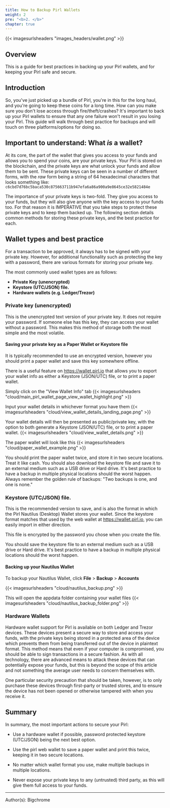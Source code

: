 ```yaml
---
title: How to Backup Pirl Wallets
weight: 2
pre: "<b>2. </b>"
chapter: true
---
```

{{< imagesurlsheaders "images_headers/wallet.png"  >}}


## Overview
This is a guide for best practices in backing up your Pirl wallets, and for keeping your Pirl safe and secure.


## Introduction
So, you've just picked up a bundle of Pirl, you're in this for the long haul, and you're going to keep these coins for a long time. How can you make sure you don't lose access through fire/theft/crashes?
It's important to back up your Pirl wallets to ensure that any one failure won't result in you losing your Pirl. This guide will walk through best practice for backups and will touch on three platforms/options for doing so.

## Important to understand: What *is* a wallet?
At its core, the part of the wallet that gives you access to your funds and allows you to spend your coins, are your private keys. Your Pirl is stored on the blockchain, and the private keys are what unlock your funds and allow them to be sent. These private keys can be seen in a number of different forms, with the *raw* form being a string of 64 hexadecimal characters that looks something like:
```c6cbd7d76bc5baca530c875663711b947efa6a86a900a9e8645ce32e5821484e```

The importance of your private keys is two-fold. They give you access to your funds, but they will also give anyone with the key access to your funds too. For that reason it is IMPERATIVE that you take steps to protect these private keys and to keep them backed up.
The following section details common methods for storing these private keys, and the best practice for each.

## Wallet types and best practice
For a transaction to be approved, it always has to be signed with your private key. However, for additional functionality such as protecting the key with a password, there are various formats for storing your private key.

The most commonly used wallet types are as follows:

 * **Private Key (unencrypted)**
 * **Keystore (UTC/JSON) file.**
 * **Hardware wallets (e.g. Ledger/Trezor)**

### Private key (unencrypted)
This is the unencrypted text version of your private key. It does not require your password.
If someone else has this key, they can access your wallet without a password.
This makes this method of storage both the most simple and the most volatile.

#### Saving your private key as a Paper Wallet or Keystore file
It is typically recommended to use an encrypted version, however you should print a paper wallet and save this key somewhere offline.

There is a useful feature on https://wallet.pirl.io that allows you to export your wallet info as either a Keystore (JSON/UTC) file, or to print a paper wallet.

Simply click on the "View Wallet Info" tab
{{< imagesurlsheaders "cloud/main_pirl_wallet_page_view_wallet_highlight.png" >}}

Input your wallet details in whichever format you have them
{{< imagesurlsheaders "cloud/view_wallet_details_landing_page.png" >}}


Your wallet details will then be presented as public/private key, with the option to both generate a Keystore (JSON/UTC) file, or to print a paper wallet.
{{< imagesurlsheaders "cloud/view_wallet_details.png" >}}

The paper wallet will look like this
{{< imagesurlsheaders "cloud/paper_wallet_example.png" >}}

You should print the paper wallet twice, and store it in two secure locations. Treat it like cash.
You should also download the keystore file and save it to an external medium such as a USB drive or Hard drive. It's best practice to have a backup in multiple physical locations should the worst happen.
Always remember the golden rule of backups: "Two backups is one, and one is none."

### Keystore (UTC/JSON) file.
This is the recommended version to save, and is also the format in which the Pirl Nautilus (Desktop) Wallet stores your wallet.
Since the keystore format matches that used by the web wallet at https://wallet.pirl.io, you can easily import in either direction.


This file is encrypted by the password you chose when you create the file.


You should save the keystore file to an external medium such as a USB drive or Hard drive. It's best practice to have a backup in multiple physical locations should the worst happen.

#### Backing up your Nautilus Wallet

To backup your Nautilus Wallet, click **File** > **Backup** > **Accounts**

{{< imagesurlsheaders "cloud/nautilus_backup.png" >}}


This will open the appdata folder containing your wallet files
{{< imagesurlsheaders "cloud/nautilus_backup_folder.png" >}}



### Hardware Wallets
Hardware wallet support for Pirl is available on both Ledger and Trezor devices.
These devices present a secure way to store and access your funds, with the private keys being stored in a protected area of the device which prevents them from being transferred out of the device in plaintext format.
This method means that even if your computer is compromised, you should be able to sign transactions in a secure fashion.
As with all technology, there are advanced means to attack these devices that can potentially expose your funds, but this is beyond the scope of this article and not something the average user needs to concern themselves with.

One particular security precaution that should be taken, however, is to only purchase these devices through first-party or trusted stores, and to ensure the device has not been opened or otherwise tampered with when you receive it.


## Summary
In summary, the most important actions to secure your Pirl:

 * Use a hardware wallet if possible, password protected keystore (UTC/JSON) being the next best option.

 * Use the pirl web wallet to save a paper wallet and print this twice, keeping it in two secure locations.

 * No matter which wallet format you use, make multiple backups in multiple locations.
 * Never expose your private keys to any (untrusted) third party, as this will give them full access to your funds.


---
Author(s):
Bigchrome
